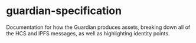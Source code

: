 # guardian-specification
Documentation for how the Guardian produces assets, breaking down all of the HCS and IPFS messages, as well as highlighting identity points.
